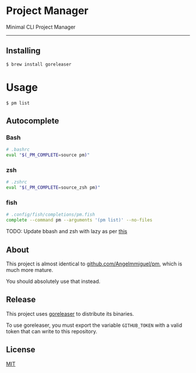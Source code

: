 # Project Manager

Minimal CLI Project Manager

---

## Installing


```
$ brew install goreleaser
```

# Usage

```
$ pm list
```

## Autocomplete

### Bash

```bash
# .bashrc
eval "$(_PM_COMPLETE=source pm)"
````

### zsh

```bash
# .zshrc
eval "$(_PM_COMPLETE=source_zsh pm)"
```

### fish

```bash
# .config/fish/completions/pm.fish
complete --command pm --arguments '(pm list)' --no-files
```

TODO: Update bbash and zsh with lazy as per [this](http://click.palletsprojects.com/en/7.x/bashcomplete/#activation-script)

## About

This project is almost identical to [github.com/Angelmmiguel/pm](https://github.com/Angelmmiguel/pm), which is much more mature.

You should absolutely use that instead.

## Release

This project uses [goreleaser](https://goreleaser.com/) to distribute its binaries.

To use goreleaser, you must export the variable `GITHUB_TOKEN` with a valid token
that can write to this repository.

## License

[MIT](https://opensource.org/licenses/MIT)
